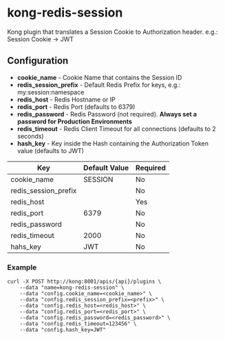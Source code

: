 # kong-redis-session
Kong plugin that translates a Session Cookie to Authorization header. e.g.: Session Cookie -> JWT

## Configuration

 * **cookie_name** - Cookie Name that contains the Session ID
 * **redis_session_prefix** - Default Redis Prefix for keys, e.g.: my:session:namespace
 * **redis_host** - Redis Hostname or IP
 * **redis_port** - Redis Port (defaults to 6379)
 * **redis_password** - Redis Password (not required). **Always set a password for Production Environments**
 * **redis_timeout** - Redis Client Timeout for all connections (defaults to 2 seconds)
 * **hash_key** - Key inside the Hash containing the Authorization Token value (defaults to JWT)

| Key        | Default Value  | Required  |
| ------------- |-------------| ----- |
| cookie_name      | SESSION  | No |
| redis_session_prefix      |       |   No |
| redis_host |       | Yes |
| redis_port |  6379     | No |
| redis_password |       | No |
| redis_timeout | 2000 | No |
| hahs_key | JWT | No |


### Example

```
curl -X POST http://kong:8001/apis/{api}/plugins \
    --data "name=kong-redis-session" \
    --data "config.cookie_name=<cookie_name>" \
    --data "config.redis_session_prefix=<prefix>" \
    --data "config.redis_host=<redis_host>" \
    --data "config.redis_port=<redis_port>" \
    --data "config.redis_password=<redis_password>" \
    --data "config.redis_timeout=123456" \
    --data "config.hash_key=JWT"
```

